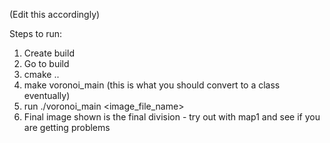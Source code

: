 (Edit this accordingly)

Steps to run:

1. Create build
2. Go to build
3. cmake ..
4. make voronoi_main (this is what you should convert to a class eventually)
5. run ./voronoi_main <image_file_name> <number of agents> 
6. Final image shown is the final division - try out with map1 and see if you are getting problems

